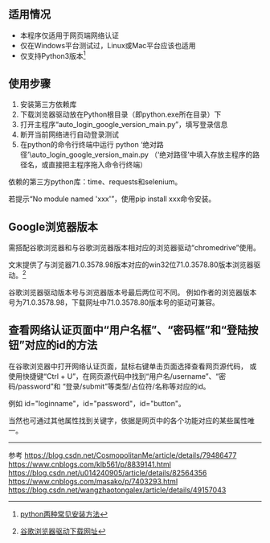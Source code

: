 ﻿## 适用情况
- 本程序仅适用于网页端网络认证
- 仅在Windows平台测试过，Linux或Mac平台应该也适用
- 仅支持Python3版本[^安装教程]

## 使用步骤
1. 安装第三方依赖库
2. 下载浏览器驱动放在Python根目录（即python.exe所在目录）下
3. 打开主程序“auto_login_google_version_main.py”，填写登录信息
4. 断开当前网络进行自动登录测试
5. 在python的命令行终端中运行 python ‘绝对路径’\auto_login_google_version_main.py
（‘绝对路径’中填入存放主程序的路径名，或直接把主程序拖入命令行终端）

依赖的第三方python库：time、requests和selenium。

若提示“No module named 'xxx'”，使用pip install xxx命令安装。

## Google浏览器版本
需搭配谷歌浏览器和与谷歌浏览器版本相对应的浏览器驱动“chromedrive”使用。

文末提供了与浏览器71.0.3578.98版本对应的win32位71.0.3578.80版本浏览器驱动。[^2]

谷歌浏览器驱动版本号与浏览器版本号最后两位可不同。
例如作者的浏览器版本号为71.0.3578.98，下载网址中71.0.3578.80版本号的驱动可兼容。

## 查看网络认证页面中“用户名框”、“密码框”和“登陆按钮”对应的id的方法
在谷歌浏览器中打开网络认证页面，鼠标右键单击页面选择查看网页源代码，
或使用快捷键“Ctrl + U”，在网页源代码中找到“用户名/username”、“密码/password”和
“登录/submit”等类型/占位符/名称等对应的id。

例如 id="loginname"，id="password"，id="button"。

当然也可通过其他属性找到关键字，依据是网页中的各个功能对应的某些属性唯一。

***
参考
https://blog.csdn.net/CosmopolitanMe/article/details/79486477
https://www.cnblogs.com/klb561/p/8839141.html
https://blog.csdn.net/u014240905/article/details/82564356
https://www.cnblogs.com/masako/p/7403293.html
https://blog.csdn.net/wangzhaotongalex/article/details/49157043


[^安装教程]:[python两种常见安装方法](https://www.jianshu.com/p/7cbed2b32e45)

[^2]:[谷歌浏览器驱动下载网址]( http://chromedriver.storage.googleapis.com/index.html)
